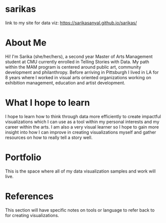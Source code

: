 # sarikas
link to my site for data viz: https://sarikasanyal.github.io/sarikas/

# About Me
Hi! I'm Sarika (she/her/hers), a second year Master of Arts Management student at CMU currently enrolled in Telling Stories with Data. My path within the MAM program is centered around public art, community development and philanthropy. Before arriving in Pittsburgh I lived in LA for 8 years where I worked in visual arts oriented organizations working on exhibition management, education and artist development. 

# What I hope to learn
I hope to learn how to think through data more efficiently to create impactful visualizations which I can use as a tool within my personal interests and my career within the arts. I am also a very visual learner so I hope to gain more insight into how I can improve in creating visualizations myself and gather resources on how to really tell a story well. 

# Portfolio
This is the space where all of my data visualization samples and work will live.

# References
This section will have specific notes on tools or language to refer back to for creating visualizations.
